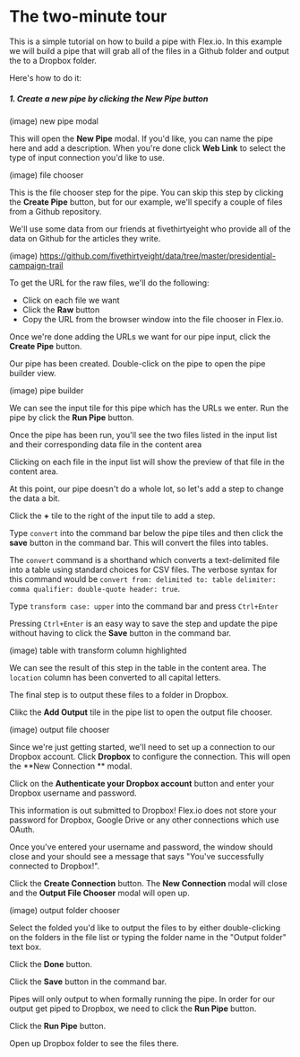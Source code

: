 # The two-minute tour

This is a simple tutorial on how to build a pipe with Flex.io. In this example we will build a pipe that will grab all of the files in a Github folder and output the to a Dropbox folder.

Here's how to do it:

##### 1. Create a new pipe by clicking the **New Pipe** button

(image)
new pipe modal

This will open the **New Pipe** modal. If you'd like, you can name the pipe here and add a description. When you're done click **Web Link** to select the type of input connection you'd like to use.

(image)
file chooser

This is the file chooser step for the pipe. You can skip this step by clicking the **Create Pipe** button, but for our example, we'll specify a couple of files from a Github repository.

We'll use some data from our friends at fivethirtyeight who provide all of the data on Github for the articles they write.

(image)
https://github.com/fivethirtyeight/data/tree/master/presidential-campaign-trail

To get the URL for the raw files, we'll do the following:

* Click on each file we want
* Click the **Raw** button
* Copy the URL from the browser window into the file chooser in Flex.io.

Once we're done adding the URLs we want for our pipe input, click the **Create Pipe** button.

Our pipe has been created. Double-click on the pipe to open the pipe builder view.

(image)
pipe builder

We can see the input tile for this pipe which has the URLs we enter. Run the pipe by click the **Run Pipe** button.

Once the pipe has been run, you'll see the two files listed in the input list and their corresponding data file in the content area

Clicking on each file in the input list will show the preview of that file in the content area.

At this point, our pipe doesn't do a whole lot, so let's add a step to change the data a bit.

Click the **+** tile to the right of the input tile to add a step.

Type `convert` into the command bar below the pipe tiles and then click the **save** button in the command bar. This will convert the files into tables.

<aside class="notice">
The <code>convert</code> command is a shorthand which converts a text-delimited file into a table using standard choices for CSV files. The verbose syntax for this command would be <code>convert from: delimited to: table delimiter: comma qualifier: double-quote header: true</code>.
</aside>

Type `transform case: upper` into the command bar and press <code>Ctrl+Enter</code>

<aside class="notice">
Pressing <code>Ctrl+Enter</code> is an easy way to save the step and update the pipe without having to click the <b>Save</b> button in the command bar.
</aside>

(image)
table with transform column highlighted

We can see the result of this step in the table in the content area. The `location` column has been converted to all capital letters.

The final step is to output these files to a folder in Dropbox.

Clikc the **Add Output** tile in the pipe list to open the output file chooser.

(image)
output file chooser

Since we're just getting started, we'll need to set up a connection to our Dropbox account. Click **Dropbox** to configure the connection. This will open the **New Connection ** modal.

Click on the **Authenticate your Dropbox account** button and enter your Dropbox username and password.

<aside class="notice">
This information is out submitted to Dropbox! Flex.io does not store your password for Dropbox, Google Drive or any other connections which use OAuth.
</aside>

Once you've entered your username and password, the window should close and your should see a message that says "You've successfully connected to Dropbox!".

Click the **Create Connection** button. The **New Connection** modal will close and the **Output File Chooser** modal will open up.

(image)
output folder chooser

Select the folded you'd like to output the files to by either double-clicking on the folders in the file list or typing the folder name in the "Output folder" text box.

Click the **Done** button.

Click the **Save** button in the command bar.

<aside class="notice">
Pipes will only output to when formally running the pipe. In order for our output get piped to Dropbox, we need to click the <b>Run Pipe</b> button.
</aside>

Click the **Run Pipe** button.

Open up Dropbox folder to see the files there.
